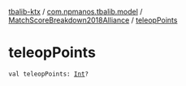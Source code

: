 [tbalib-ktx](../../index.md) / [com.npmanos.tbalib.model](../index.md) / [MatchScoreBreakdown2018Alliance](index.md) / [teleopPoints](./teleop-points.md)

# teleopPoints

`val teleopPoints: `[`Int`](https://kotlinlang.org/api/latest/jvm/stdlib/kotlin/-int/index.html)`?`